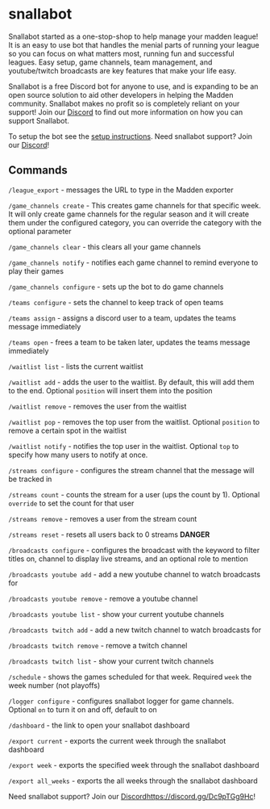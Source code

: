 # snallabot

Snallabot started as a one-stop-shop to help manage your madden league! It is an easy to use bot that handles the menial parts of running your league so you can focus on what matters most, running fun and successful leagues. Easy setup, game channels, team management, and youtube/twitch broadcasts are key features that make your life easy. 

Snallabot is a free Discord bot for anyone to use, and is expanding to be an open source solution to aid other developers in helping the Madden community. Snallabot makes no  profit so is completely reliant on your support! Join our [Discord](https://discord.gg/zbx7NB4PX7) to find out more information on how you can support Snallabot.


To setup the bot see the [setup instructions](setup.md). Need snallabot support? Join our [Discord](https://discord.gg/zbx7NB4PX7)!

## Commands

`/league_export` - messages the URL to type in the Madden exporter

`/game_channels create` - This creates game channels for that specific week. It will only create game channels for the regular season and it will create them under the configured category, you can override the category with the optional parameter

`/game_channels clear` - this clears all your game channels

`/game_channels notify` - notifies each game channel to remind everyone to play their games

`/game_channels configure` - sets up the bot to do game channels

`/teams configure` - sets the channel to keep track of open teams

`/teams assign` - assigns a discord user to a team, updates the teams message immediately

`/teams open` - frees a team to be taken later, updates the teams message immediately

`/waitlist list` - lists the current waitlist

`/waitlist add` - adds the user to the waitlist. By default, this will add them to the end. Optional `position` will insert them into the position

`/waitlist remove` - removes the user from the waitlist

`/waitlist pop` - removes the top user from the waitlist. Optional `position` to remove a certain spot in the waitlist

`/waitlist notify` - notifies the top user in the waitlist. Optional `top` to specify how many users to notify at once.

`/streams configure` - configures the stream channel that the message will be tracked in

`/streams count` - counts the stream for a user (ups the count by 1). Optional `override` to set the count for that user

`/streams remove` - removes a user from the stream count

`/streams reset` - resets all users back to 0 streams **DANGER**

`/broadcasts configure` - configures the broadcast with the keyword to filter titles on, channel to display live streams, and an optional role to mention

`/broadcasts youtube add` - add a new youtube channel to watch broadcasts for

`/broadcasts youtube remove` - remove a youtube channel

`/broadcasts youtube list` - show your current youtube channels

`/broadcasts twitch add` - add a new twitch channel to watch broadcasts for

`/broadcasts twitch remove` - remove a twitch channel

`/broadcasts twitch list` - show your current twitch channels

`/schedule` - shows the games scheduled for that week. Required `week` the week number (not playoffs)

`/logger configure` - configures snallabot logger for game channels. Optional `on` to turn it on and off, default to on

`/dashboard` - the link to open your snallabot dashboard

`/export current` - exports the current week through the snallabot dashboard

`/export week` - exports the specified week through the snallabot dashboard

`/export all_weeks` - exports the all weeks through the snallabot dashboard

Need snallabot support? Join our [Discord](https://discord.gg/Dc9pTGg9Hc)https://discord.gg/Dc9pTGg9Hc!
